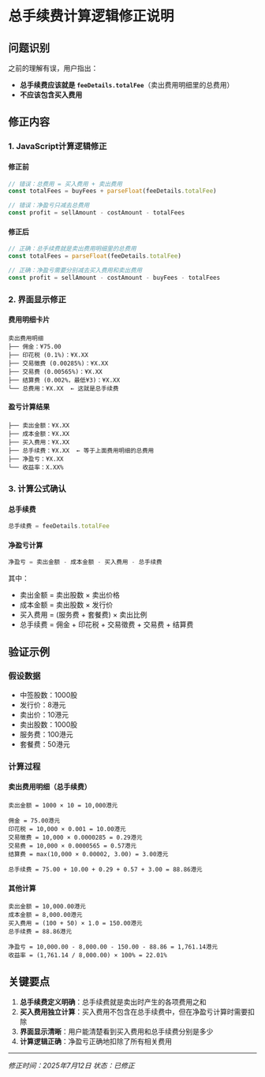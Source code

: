 # 总手续费计算逻辑修正说明

## 问题识别
之前的理解有误，用户指出：
- **总手续费应该就是 `feeDetails.totalFee`**（卖出费用明细里的总费用）
- **不应该包含买入费用**

## 修正内容

### 1. JavaScript计算逻辑修正

#### 修正前
```javascript
// 错误：总费用 = 买入费用 + 卖出费用
const totalFees = buyFees + parseFloat(feeDetails.totalFee)

// 错误：净盈亏只减去总费用
const profit = sellAmount - costAmount - totalFees
```

#### 修正后
```javascript
// 正确：总手续费就是卖出费用明细里的总费用
const totalFees = parseFloat(feeDetails.totalFee)

// 正确：净盈亏需要分别减去买入费用和卖出费用
const profit = sellAmount - costAmount - buyFees - totalFees
```

### 2. 界面显示修正

#### 费用明细卡片
```
卖出费用明细
├── 佣金：¥75.00
├── 印花税 (0.1%)：¥X.XX
├── 交易徵费 (0.00285%)：¥X.XX
├── 交易费 (0.00565%)：¥X.XX
├── 结算费 (0.002%，最低¥3)：¥X.XX
└── 总费用：¥X.XX  ← 这就是总手续费
```

#### 盈亏计算结果
```
├── 卖出金额：¥X.XX
├── 成本金额：¥X.XX
├── 买入费用：¥X.XX
├── 总手续费：¥X.XX  ← 等于上面费用明细的总费用
├── 净盈亏：¥X.XX
└── 收益率：X.XX%
```

### 3. 计算公式确认

#### 总手续费
```javascript
总手续费 = feeDetails.totalFee
```

#### 净盈亏计算
```javascript
净盈亏 = 卖出金额 - 成本金额 - 买入费用 - 总手续费
```

其中：
- 卖出金额 = 卖出股数 × 卖出价格
- 成本金额 = 卖出股数 × 发行价
- 买入费用 = (服务费 + 套餐费) × 卖出比例
- 总手续费 = 佣金 + 印花税 + 交易徵费 + 交易费 + 结算费

## 验证示例

### 假设数据
- 中签股数：1000股
- 发行价：8港元
- 卖出价：10港元
- 卖出股数：1000股
- 服务费：100港元
- 套餐费：50港元

### 计算过程

#### 卖出费用明细（总手续费）
```
卖出金额 = 1000 × 10 = 10,000港元

佣金 = 75.00港元
印花税 = 10,000 × 0.001 = 10.00港元
交易徵费 = 10,000 × 0.0000285 = 0.29港元
交易费 = 10,000 × 0.0000565 = 0.57港元
结算费 = max(10,000 × 0.00002, 3.00) = 3.00港元

总手续费 = 75.00 + 10.00 + 0.29 + 0.57 + 3.00 = 88.86港元
```

#### 其他计算
```
卖出金额 = 10,000.00港元
成本金额 = 8,000.00港元
买入费用 = (100 + 50) × 1.0 = 150.00港元
总手续费 = 88.86港元

净盈亏 = 10,000.00 - 8,000.00 - 150.00 - 88.86 = 1,761.14港元
收益率 = (1,761.14 / 8,000.00) × 100% = 22.01%
```

## 关键要点

1. **总手续费定义明确**：总手续费就是卖出时产生的各项费用之和
2. **买入费用独立计算**：买入费用不包含在总手续费中，但在净盈亏计算时需要扣除
3. **界面显示清晰**：用户能清楚看到买入费用和总手续费分别是多少
4. **计算逻辑正确**：净盈亏正确地扣除了所有相关费用

---
*修正时间：2025年7月12日*
*状态：已修正*
